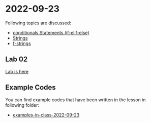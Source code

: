 # 2022-09-23

Following topics are discussed: 

- [conditionals Statements (if-elif-else)](course-content/conditionals-statements.md)
- [Strings](course-content/strings.md)
- [f-strings](course-content/f-strings.md)

## Lab 02

[Lab is here](Labs/Lab-2022-09-23.md)

## Example Codes

You can find example codes that have been written in the lesson in following folder:
 - [examples-in-class-2022-09-23](examples-in-class-2022-09-23)

